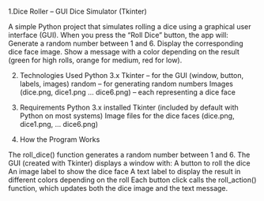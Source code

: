 1.Dice Roller – GUI Dice Simulator (Tkinter)

A simple Python project that simulates rolling a dice using a graphical user interface (GUI).
When you press the “Roll Dice” button, the app will:
Generate a random number between 1 and 6.
Display the corresponding dice face image.
Show a message with a color depending on the result (green for high rolls, orange for medium, red for low).

2. Technologies Used
Python 3.x
Tkinter – for the GUI (window, button, labels, images)
random – for generating random numbers
Images (dice.png, dice1.png … dice6.png) – each representing a dice face

3. Requirements
Python 3.x installed
Tkinter (included by default with Python on most systems)
Image files for the dice faces (dice.png, dice1.png, … dice6.png)

4. How the Program Works

The roll_dice() function generates a random number between 1 and 6.
The GUI (created with Tkinter) displays a window with:
A button to roll the dice
An image label to show the dice face
A text label to display the result in different colors depending on the roll
Each button click calls the roll_action() function, which updates both the dice image and the text message.
